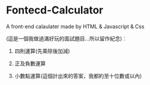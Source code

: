 # Fontecd-Calculator
A front-end calaulater made by HTML &amp; Javascript &amp; Css

(這是一個我做過滿好玩的面試題目…所以留作紀念)︰

1. 四則運算(先乘除後加減)

2. 正及負數運算

3. 小數點運算(這個計出來的答案，我都約至十位數或以內)
